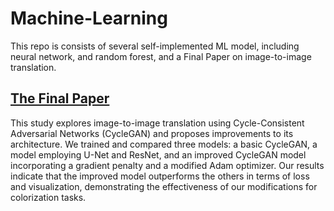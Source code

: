 # Machine-Learning

This repo is consists of several self-implemented ML model, including neural network, and random forest, and a Final Paper on image-to-image translation.


## [The Final Paper](https://github.com/Kai-MC/Machine-Learning/blob/main/CS289A_Project_Report%20(1).pdf)
This study explores image-to-image translation using Cycle-Consistent Adversarial Networks (CycleGAN) and proposes improvements to its architecture. We trained and compared three models: a basic CycleGAN, a model employing U-Net and ResNet, and an improved CycleGAN model incorporating a gradient penalty and a modified Adam optimizer. Our results indicate that the improved model outperforms the others in terms of loss and visualization, demonstrating the effectiveness of our modifications for colorization tasks.
